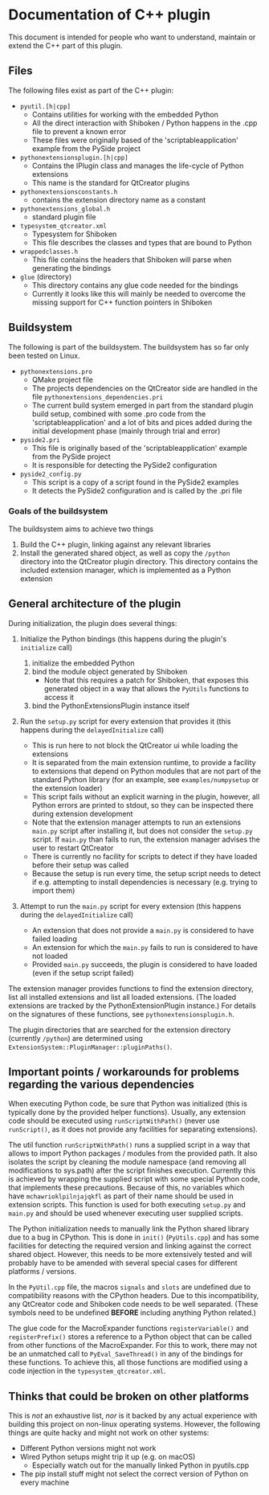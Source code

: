 # Documentation of C++ plugin

This document is intended for people who want to understand, maintain or
extend the C++ part of this plugin.

## Files
The following files exist as part of the C++ plugin:

 * `pyutil.[h|cpp]`
   - Contains utilities for working with the embedded Python
   - All the direct interaction with Shiboken / Python happens
     in the .cpp file to prevent a known error
   - These files were originally based of the 'scriptableapplication'
     example from the PySide project
 * `pythonextensionsplugin.[h|cpp]`
   - Contains the IPlugin class and manages the life-cycle of Python
     extensions
   - This name is the standard for QtCreator plugins
 * `pythonextensionsconstants.h`
   - contains the extension directory name as a constant
 * `pythonextensions_global.h`
   - standard plugin file
 * `typesystem_qtcreator.xml`
   - Typesystem for Shiboken
   - This file describes the classes and types that are bound to
     Python
 * `wrappedclasses.h`
   - This file contains the headers that Shiboken will parse when generating
     the bindings
 * `glue` (directory)
   - This directory contains any glue code needed for the bindings
   - Currently it looks like this will mainly be needed to overcome the missing
     support for C++ function pointers in Shiboken

## Buildsystem
The following is part of the buildsystem. The buildsystem has so far only been
tested on Linux.

 * `pythonextensions.pro`
   - QMake project file
   - The projects dependencies on the QtCreator side are handled in
     the file `pythonextensions_dependencies.pri`
   - The current build system emerged in part from the standard plugin build
     setup, combined with some .pro code from the 'scriptableapplication' and
     a lot of bits and pices added during the initial development phase (mainly
     through trial and error)
 * `pyside2.pri`
   - This file is originally based of the 'scriptableapplication'
     example from the PySide project
   - It is responsible for detecting the PySide2 configuration
 * `pyside2_config.py`
   - This script is a copy of a script found in the PySide2 examples
   - It detects the PySide2 configuration and is called by the .pri file

### Goals of the buildsystem
The buildsystem aims to achieve two things

 1. Build the C++ plugin, linking against any relevant libraries
 2. Install the generated shared object, as well as copy the
    `/python` directory into the QtCreator plugin directory. This
    directory contains the included extension manager, which is implemented
    as a Python extension

## General architecture of the plugin
During initialization, the plugin does several things:

 1. Initialize the Python bindings (this happens during the plugin's `initialize`
    call)
    1. initialize the embedded Python
    2. bind the module object generated by Shiboken
       - Note that this requires a patch for Shiboken, that
         exposes this generated object in a way that allows
         the `PyUtils` functions to access it
    3. bind the PythonExtensionsPlugin instance itself

 2. Run the `setup.py` script for every extension that provides it (this happens
    during the `delayedInitialize` call)
    - This is run here to not block the QtCreator ui while loading the extensions
    - It is separated from the main extension runtime, to provide a facility to
      extensions that depend on Python modules that are not part of the standard
      Python library (for an example, see `examples/numpysetup` or the extension
      loader)
    - This script fails without an explicit warning in the plugin, however, all
      Python errors are printed to stdout, so they can be inspected there during
      extension development
    - Note that the extension manager attempts to run an extensions `main.py`
      script after installing it, but does not consider the `setup.py` script.
      If `main.py` than fails to run, the extension manager advises the user to
      restart QtCreator
    - There is currently no facility for scripts to detect if they have loaded
      before their setup was called
    - Because the setup is run every time, the setup script needs to detect if
      e.g. attempting to install dependencies is necessary (e.g. trying to import
      them)

 3. Attempt to run the `main.py` script for every extension (this happens
    during the `delayedInitialize` call)
    - An extension that does not provide a `main.py` is considered to have failed
      loading
    - An extension for which the `main.py` fails to run is considered to have not
      loaded
    - Provided `main.py` succeeds, the plugin is
      considered to have loaded (even if the setup script failed)

The extension manager provides functions to find the extension directory, list
all installed extensions and list all loaded extensions. (The loaded extensions
are tracked by the PythonExtensionPlugin instance.) For details on the signatures
of these functions, see `pythonextensionsplugin.h`.

The plugin directories that are searched for the extension directory (currently
`/python`) are determined using `ExtensionSystem::PluginManager::pluginPaths()`.

## Important points / workarounds for problems regarding the various dependencies

When executing Python code, be sure that Python was initialized (this is typically
done by the provided helper functions). Usually, any extension code should be
executed using `runScriptWithPath()` (never use `runScript()`, as it does not
provide any facilities for separating extensions).

The util function `runScriptWithPath()` runs a supplied script in a way that
allows to import Python packages / modules from the provided path. It also
isolates the script by cleaning the module namespace (and removing all
modifications to sys.path) after the script finishes execution. Currently this is
achieved by wrapping the supplied script with some special Python code, that
implements these precautions. Because of this, no variables which have
`mchawrioklpilnjajqkfl` as part of their name should be used in extension
scripts. This function is used for both executing `setup.py` and `main.py` and
should be used whenever executing user supplied scripts.

The Python initialization needs to manually link the Python shared library due
to a bug in CPython. This is done in `init()` (`PyUtils.cpp`) and has some
facilities for detecting the required version and linking against the correct
shared object. However, this needs to be more extensively tested and will probably
have to be amended with several special cases for different platforms / versions.

In the `PyUtil.cpp` file, the macros `signals` and `slots` are undefined due to
compatibility reasons with the CPython headers. Due to this incompatibility, any
QtCreator code and Shiboken code needs to be well separated. (These symbols need
to be undefined **BEFORE** including anything Python related.)

The glue code for the MacroExpander functions `registerVariable()` and `registerPrefix()`
stores a reference to a Python object that can be called from other functions of the
MacroExpander. For this to work, there may not be an unmatched call to `PyEval_SaveThread()`
in any of the bindings for these functions. To achieve this, all those functions are modified
using a code injection in the `typesystem_qtcreator.xml`.

## Thinks that could be broken on other platforms

This is _not_ an exhaustive list, _nor_ is it backed by any actual experience with
building this project on non-linux operating systems. However, the following things
are quite hacky and might not work on other systems:

 * Different Python versions might not work
 * Wired Python setups might trip it up (e.g. on macOS)
   - Especially watch out for the manually linked Python in pyutils.cpp
 * The pip install stuff might not select the correct version of Python on every machine
